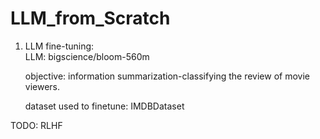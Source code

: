 # LLM_from_Scratch

1. LLM fine-tuning:  
   LLM: bigscience/bloom-560m  
   
   objective: information summarization-classifying the review of movie viewers.  
   
   dataset used to finetune: IMDBDataset

   
TODO:
RLHF
